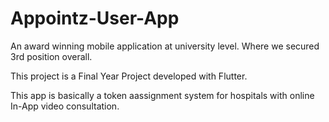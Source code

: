 # Appointz-User-App

An award winning mobile application at university level. Where we secured 3rd position overall.

This project is a Final Year Project developed with Flutter.

This app is basically a token aassignment system for hospitals with online In-App video consultation.
